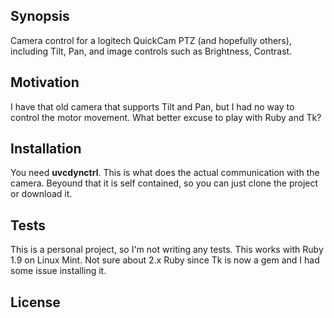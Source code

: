 ## Synopsis

Camera control for a logitech QuickCam PTZ (and hopefully others), including Tilt, Pan, and image controls such as Brightness, Contrast.

## Motivation

I have that old camera that supports Tilt and Pan, but I had no way to control the motor movement.
What better excuse to play with Ruby and Tk?

## Installation

You need **uvcdynctrl**. This is what does the actual communication with the camera.
Beyound that it is self contained, so you can just clone the project or download it.

## Tests

This is a personal project, so I'm not writing any tests. This works with Ruby 1.9 on Linux Mint.
Not sure about 2.x Ruby since Tk is now a gem and I had some issue installing it.

## License

